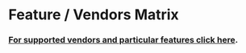 # Feature / Vendors Matrix

### [For supported vendors and particular features click here](https://docs.ipfabric.io/matrix).

